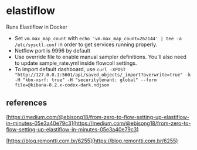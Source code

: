 # elastiflow
Runs Elastiflow in Docker

- Set `vm.max_map_count` with `echo 'vm.max_map_count=262144' | tee -a /etc/sysctl.conf` in order to get services running properly.
- Netflow port is 9996 by default
- Use override file to enable manual sampler definitions. You'll also need to update sample_rate.yml inside flowcoll settings.
- To import default dashboard, use `curl -XPOST "http://127.0.0.1:5601/api/saved_objects/_import?overwrite=true" -k -H "kbn-xsrf: true" -H "securitytenant: global" --form file=@kibana-8.2.x-codex-dark.ndjson`

## references

[https://medium.com/@ebisong18/from-zero-to-flow-setting-up-elastiflow-in-minutes-05e3a40e79c3](https://medium.com/@ebisong18/from-zero-to-flow-setting-up-elastiflow-in-minutes-05e3a40e79c3)

[https://blog.remontti.com.br/6255](https://blog.remontti.com.br/6255)